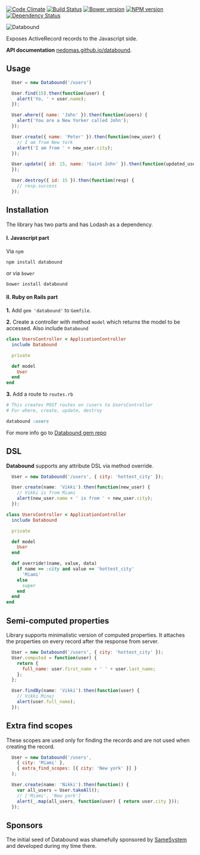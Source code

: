 [![Code Climate](https://codeclimate.com/github/Nedomas/databound.js/badges/gpa.svg)](https://codeclimate.com/github/Nedomas/databound.js)
[![Build Status](https://travis-ci.org/Nedomas/databound.js.svg?branch=master)](https://travis-ci.org/Nedomas/databound.js)
[![Bower version](https://badge.fury.io/bo/databound.svg)](http://badge.fury.io/bo/databound)
[![NPM version](https://badge.fury.io/js/databound.svg)](http://badge.fury.io/js/databound)
[![Dependency Status](https://gemnasium.com/Nedomas/databound.js.svg)](https://gemnasium.com/Nedomas/databound.js)

![Databound](https://cloud.githubusercontent.com/assets/1877286/4743542/df89dcec-5a28-11e4-9114-6f383fe269cb.png)

Exposes ActiveRecord records to the Javascript side.

**API documentation** [nedomas.github.io/databound](http://nedomas.github.io/databound/src/databound.html).

## Usage

```js
  User = new Databound('/users')

  User.find(15).then(function(user) {
    alert('Yo, ' + user.name);
  });

  User.where({ name: 'John' }).then(function(users) {
    alert('You are a New Yorker called John');
  });

  User.create({ name: 'Peter' }).then(function(new_user) {
    // I am from New York
    alert('I am from ' + new_user.city);
  });

  User.update({ id: 15, name: 'Saint John' }).then(function(updated_user) {
  });

  User.destroy({ id: 15 }).then(function(resp) {
    // resp.success
  });
```

## Installation

The library has two parts and has Lodash as a dependency.

#### I. Javascript part

Via ``npm``

```
npm install databound
```

or via ``bower``

```
bower install databound
```

#### II. Ruby on Rails part

**1.** Add ``gem 'databound'`` to ``Gemfile``.

**2.** Create a controller with method ``model`` which returns the model to be accessed.
Also include ``Databound``

```ruby
class UsersController < ApplicationController
  include Databound

  private

  def model
    User
  end
end
```

**3.** Add a route to ``routes.rb``

```ruby
# This creates POST routes on /users to UsersController
# For where, create, update, destroy

databound :users
```

For more info go to [Databound gem repo](https://github.com/Nedomas/databound-rails)

## DSL

**Databound** supports any attribute DSL via method override.

```js
  User = new Databound('/users', { city: 'hottest_city' });

  User.create(name: 'Vikki').then(function(new_user) {
    // Vikki is from Miami
    alert(new_user.name + ' is from ' + new_user.city);
  });
```

```ruby
class UsersController < ApplicationController
  include Databound

  private

  def model
    User
  end

  def override!(name, value, data)
    if name == :city and value == 'hottest_city'
      'Miami'
    else
      super
    end
  end
end
```

## Semi-computed properties

Library supports minimalistic version of computed properties.
It attaches the properties on every record after the response from server.

```js
  User = new Databound('/users', { city: 'hottest_city' });
  User.computed = function(user) {
    return {
      full_name: user.first_name + ' ' + user.last_name;
    };
  };

  User.findBy(name: 'Vikki').then(function(user) {
    // Vikki Minaj
    alert(user.full_name);
  });
```

## Extra find scopes

These scopes are used only for finding the records and are not used when creating the record.

```js
  User = new Databound('/users',
    { city: 'Miami' },
    { extra_find_scopes: [{ city: 'New york' }] }
  );

  User.create(name: 'Nikki').then(function() {
    var all_users = User.takeAll();
    // ['Miami', 'New york']
    alert(_.map(all_users, function(user) { return user.city }));
  });
```

## Sponsors

The initial seed of Databound was shamefully sponsored by [SameSystem](http://www.samesystem.com) and
developed during my time there.
